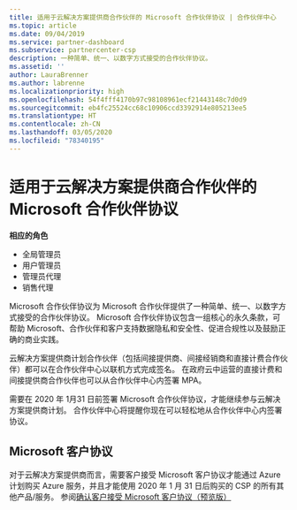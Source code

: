 ```yaml
---
title: 适用于云解决方案提供商合作伙伴的 Microsoft 合作伙伴协议 | 合作伙伴中心
ms.topic: article
ms.date: 09/04/2019
ms.service: partner-dashboard
ms.subservice: partnercenter-csp
description: 一种简单、统一、以数字方式接受的合作伙伴协议。
ms.assetid: ''
author: LauraBrenner
ms.author: labrenne
ms.localizationpriority: high
ms.openlocfilehash: 54f4fff4170b97c98108961ecf21443148c7d0d9
ms.sourcegitcommit: eb4fc25524cc68c10906ccd3392914e805213ee5
ms.translationtype: HT
ms.contentlocale: zh-CN
ms.lasthandoff: 03/05/2020
ms.locfileid: "78340195"
---
```

# <a name="microsoft-partner-agreement-for-csp-partners"></a>适用于云解决方案提供商合作伙伴的 Microsoft 合作伙伴协议 

**相应的角色**
-   全局管理员
-   用户管理员
-   管理员代理
-   销售代理

Microsoft 合作伙伴协议为 Microsoft 合作伙伴提供了一种简单、统一、以数字方式接受的合作伙伴协议。 Microsoft 合作伙伴协议包含一组核心的永久条款，可帮助 Microsoft、合作伙伴和客户支持数据隐私和安全性、促进合规性以及鼓励正确的商业实践。   

云解决方案提供商计划合作伙伴（包括间接提供商、间接经销商和直接计费合作伙伴）都可以在合作伙伴中心以联机方式完成签名。 在政府云中运营的直接计费和间接提供商合作伙伴也可以从合作伙伴中心内签署 MPA。

需要在 2020 年 1月31 日前签署 Microsoft 合作伙伴协议，才能继续参与云解决方案提供商计划。 合作伙伴中心将提醒你现在可以轻松地从合作伙伴中心内签署协议。 

## <a name="microsoft-customer-agreement"></a>Microsoft 客户协议

对于云解决方案提供商而言，需要客户接受 Microsoft 客户协议才能通过 Azure 计划购买 Azure 服务，并且才能使用 2020 年 1 月 31 日后购买的 CSP 的所有其他产品/服务。 参阅[确认客户接受 Microsoft 客户协议（预览版）](confirm-customer-agreement.md)
 











